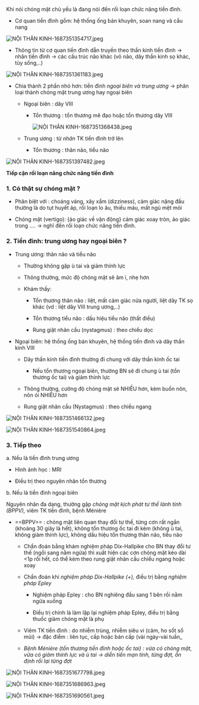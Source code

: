 Khi nói chóng mặt chủ yếu là đang nói đến rối loạn chức năng tiền đình.  
- Cơ quan tiền đình gồm: hệ thống ống bán khuyên, soan nang và cầu nang  
![NỘI THẦN KINH-1687351354717.jpeg](../../../200%20Files/image/image/N%E1%BB%98I%20TH%E1%BA%A6N%20KINH-1687351354717.jpeg)  
- Thông tin từ cơ quan tiền đình dẫn truyền theo thần kinh tiền đình -> nhân tiền đình -> các cấu trúc não khác (vỏ não, dây thần kinh sọ khác, tủy sống,..)  
![NỘI THẦN KINH-1687351361183.jpeg](../../../200%20Files/image/image/N%E1%BB%98I%20TH%E1%BA%A6N%20KINH-1687351361183.jpeg)  
- Chia thành 2 phần nhỏ hơn: tiền đình _ngoại biên và trung ương_ -> phân loại thành chóng mặt trung ương hay ngoại biên  
	- Ngoại biên : dây VIII  
		- Tổn thương : tổn thương mê đạo hoặc tổn thương dây VIII  
		  ![NỘI THẦN KINH-1687351368438.jpeg](../../../200%20Files/image/image/N%E1%BB%98I%20TH%E1%BA%A6N%20KINH-1687351368438.jpeg)  
	- Trung ương : từ _nhân_ TK tiền đình trở lên  
		- Tổn thương : thân não, tiểu não  
![NỘI THẦN KINH-1687351397482.jpeg](../../../200%20Files/image/image/N%E1%BB%98I%20TH%E1%BA%A6N%20KINH-1687351397482.jpeg)  
**Tiếp cận rối loạn năng chức năng tiền đình**  
### 1. Có thật sự chóng mặt ?  
- Phân biệt với : choáng váng, xây xẩm (dizziness), cảm giác nặng đầu thường là do tụt huyết áp, rối loạn lo âu, thiếu máu, mất ngủ mệt mỏi  
- Chóng mặt (vertigo): {ảo giác về vận động} cảm giác xoay tròn, ảo giác trong …. -> nghĩ đến rối loạn chức năng tiền đình.  
### 2. Tiền đình: trung ương hay ngoại biên ?  
- Trung ương: thân não và tiểu não  
	- Thường không gặp ù tai và giảm thính lực  
	- Thông thường, mức độ chóng mặt sẽ âm ỉ, nhẹ hơn  
	- Khám thấy:  
		- Tổn thương thân não : liệt, mất cảm giác nửa người, liệt dây TK sọ khác (vd : liệt dây VIII trung ương,..)  
		- Tổn thương tiểu não : dấu hiệu tiểu não (thất điều)  
		- Rung giật nhãn cầu (nystagmus) : theo chiều dọc  
- Ngoại biên: hệ thống ống bán khuyên, hệ thống tiền đình và dây thần kinh VIII  
	- Dây thần kinh tiền đình thường đi chung với dây thần kinh ốc tai  
		- Nếu tổn thương ngoại biên, thường BN sẽ đi chung ù tai (tổn thương ốc tai) và giảm thính lực  
	- Thông thường, cường độ chóng mặt sẽ NHIỀU hơn, kèm buồn nôn, nôn ói NHIỀU hơn  
	- Rung giật nhãn cầu (Nystagmus) : theo chiều ngang  
  
![NỘI THẦN KINH-1687351466132.jpeg](../../../200%20Files/image/image/N%E1%BB%98I%20TH%E1%BA%A6N%20KINH-1687351466132.jpeg)  
  
![NỘI THẦN KINH-1687351540864.jpeg](../../../200%20Files/image/image/N%E1%BB%98I%20TH%E1%BA%A6N%20KINH-1687351540864.jpeg)  
  
### 3. Tiếp theo  
a. Nếu là tiền đình trung ương  
- Hình ảnh học : MRI  
- Điều trị theo nguyên nhân tổn thương  
b. Nếu là tiền đình ngoại biên  
Nguyên nhân đa dạng, thường gặp _chóng mặt kịch phát tư thế lành tính (BPPV),_ viêm TK tiền đình, bệnh Ménière  
- ==BPPV== : chóng mặt liên quan thay đổi tư thế, từng cơn rất ngắn (khoảng 30 giây là hết), không tổn thương ốc tai đi kèm (không ù tai, không giảm thính lực), không dấu hiệu tổn thương thân não, tiểu não  
	- Chẩn đoán bằng khám nghiệm pháp Dix-Hallpike cho BN thay đổi tư thế (ngồi sang nằm ngửa) thì xuất hiện các cơn chóng mặt kéo dài <1p rồi hết, có thể kèm theo rung giật nhãn cầu chiều ngang hoặc xoay  
	- Chẩn đoán khi _nghiệm pháp Dix-Hallpike (+),_ điều trị bằng _nghiệm pháp Epley_  
		- Nghiệm pháp Epley : cho BN nghiêng đầu sang 1 bên rồi nằm ngửa xuống  
		- Điều trị chính là làm lặp lại nghiệm pháp Epley, điều trị bằng thuốc giảm chóng mặt là phụ  
	- Viêm TK tiền đình : do nhiễm trùng, nhiễm siêu vi (cảm, ho sốt sổ mũi) -> đặc điểm : liên tục, cấp hoặc bán cấp (vài ngày-vài tuần_  
	- *Bệnh Ménière (tổn thương tiền đình hoặc ốc tai) : vừa có chóng mặt, vừa có giảm thính lực và ù tai -> diễn tiến mạn tính, từng đợt, ổn định rồi lại từng đợt*  
  
![NỘI THẦN KINH-1687351677798.jpeg](../../../200%20Files/image/image/N%E1%BB%98I%20TH%E1%BA%A6N%20KINH-1687351677798.jpeg)  
  
![NỘI THẦN KINH-1687351686963.jpeg](../../../200%20Files/image/image/N%E1%BB%98I%20TH%E1%BA%A6N%20KINH-1687351686963.jpeg)  
![NỘI THẦN KINH-1687351690561.jpeg](../../../200%20Files/image/image/N%E1%BB%98I%20TH%E1%BA%A6N%20KINH-1687351690561.jpeg)